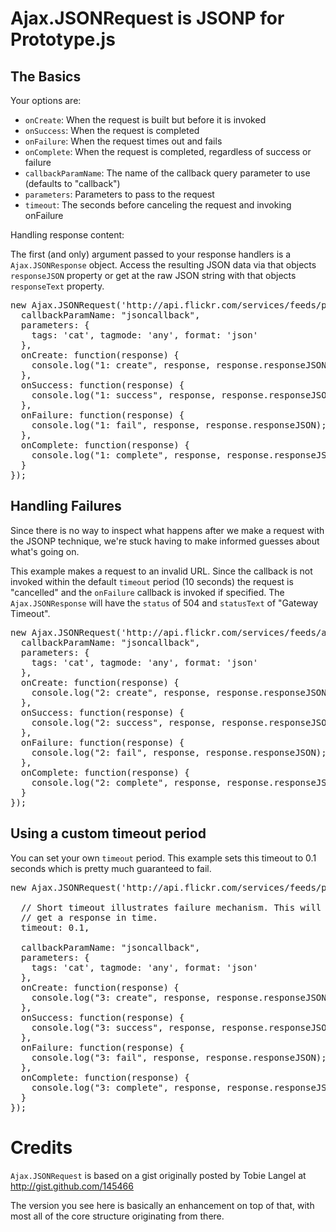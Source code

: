 Ajax.JSONRequest is JSONP for Prototype.js
==========================================

The Basics
----------

Your options are:

* `onCreate`: When the request is built but before it is invoked
* `onSuccess`: When the request is completed
* `onFailure`: When the request times out and fails
* `onComplete`: When the request is completed, regardless of success or failure
* `callbackParamName`: The name of the callback query parameter to use (defaults to "callback")
* `parameters`: Parameters to pass to the request
* `timeout`: The seconds before canceling the request and invoking onFailure

Handling response content:

The first (and only) argument passed to your response handlers is a `Ajax.JSONResponse` object.
Access the resulting JSON data via that objects `responseJSON` property or get at the raw JSON
string with that objects `responseText` property.

<pre>
new Ajax.JSONRequest('http://api.flickr.com/services/feeds/photos_public.gne', {
  callbackParamName: "jsoncallback",
  parameters: {
    tags: 'cat', tagmode: 'any', format: 'json'
  },
  onCreate: function(response) {
    console.log("1: create", response, response.responseJSON);
  },
  onSuccess: function(response) {
    console.log("1: success", response, response.responseJSON);
  },
  onFailure: function(response) {
    console.log("1: fail", response, response.responseJSON);
  },
  onComplete: function(response) {
    console.log("1: complete", response, response.responseJSON);
  }
});
</pre>

Handling Failures
-----------------

Since there is no way to inspect what happens after we make a request with the JSONP
technique, we're stuck having to make informed guesses about what's going on.

This example makes a request to an invalid URL. Since the callback is not invoked
within the default `timeout` period (10 seconds) the request is "cancelled" and
the `onFailure` callback is invoked if specified. The `Ajax.JSONResponse` will have
the `status` of 504 and `statusText` of "Gateway Timeout".

<pre>
new Ajax.JSONRequest('http://api.flickr.com/services/feeds/asdfasdfasdfasdfasdfsdf', {
  callbackParamName: "jsoncallback",
  parameters: {
    tags: 'cat', tagmode: 'any', format: 'json'
  },
  onCreate: function(response) {
    console.log("2: create", response, response.responseJSON);
  },
  onSuccess: function(response) {
    console.log("2: success", response, response.responseJSON);
  },
  onFailure: function(response) {
    console.log("2: fail", response, response.responseJSON);
  },
  onComplete: function(response) {
    console.log("2: complete", response, response.responseJSON);
  }
});
</pre>

Using a custom timeout period
-----------------------------

You can set your own `timeout` period. This example sets this timeout to
0.1 seconds which is pretty much guaranteed to fail. 

<pre>
new Ajax.JSONRequest('http://api.flickr.com/services/feeds/photos_public.gne', {

  // Short timeout illustrates failure mechanism. This will "fail" because we don't
  // get a response in time.
  timeout: 0.1,

  callbackParamName: "jsoncallback",
  parameters: {
    tags: 'cat', tagmode: 'any', format: 'json'
  },
  onCreate: function(response) {
    console.log("3: create", response, response.responseJSON);
  },
  onSuccess: function(response) {
    console.log("3: success", response, response.responseJSON);
  },
  onFailure: function(response) {
    console.log("3: fail", response, response.responseJSON);
  },
  onComplete: function(response) {
    console.log("3: complete", response, response.responseJSON);
  }
});
</pre>

Credits
=======

`Ajax.JSONRequest` is based on a gist originally posted by
Tobie Langel at <http://gist.github.com/145466>

The version you see here is basically an enhancement on top of that,
with most all of the core structure originating from there.
